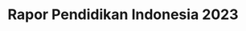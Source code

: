 ---
title: Rapor Pendidikan Indonesia 2023
description: A platform that provides comprehensive data and evaluation reports from National Assessment for educational institutions.
thumbnail: rapor-pendidikan-indonesia-thumbnail.png
url: https://raporpendidikan.kemdikbud.go.id
role: Product Designer
Team: ["Atika Sulistyan", "Thalia Shelyndra", "Adriansyah Mursalin", "Tasha Dara"]
deliverables: ["Infographics"]
company: GovTech Edu, Indonesia
tags: ["infographics", "data visualization", "work-log"]
---
